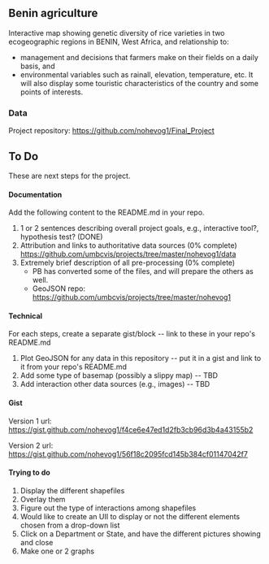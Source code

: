 
## Benin agriculture

Interactive map showing genetic diversity of rice varieties in two ecogeographic regions in BENIN, West Africa, 
and relationship to:
* management and decisions that farmers make on their fields on a daily basis, and
* environmental variables such as rainall, elevation, temperature, etc.
It will also display some touristic characteristics of the country and some points of interests.

### Data

Project repository: https://github.com/nohevog1/Final_Project

## To Do

These are next steps for the project.

#### Documentation

Add the following content to the README.md in your repo.

1. 1 or 2 sentences describing overall project goals, e.g., interactive tool?, hypothesis test? (DONE)
2. Attribution and links to authoritative data sources (0% complete)
https://github.com/umbcvis/projects/tree/master/nohevog1/data
3. Extremely brief description of all pre-processing (0% complete)
    * PB has converted some of the files, and will prepare the others as well.
    * GeoJSON repo: https://github.com/umbcvis/projects/tree/master/nohevog1

#### Technical

For each steps, create a separate gist/block -- link to these in your repo's README.md

1. Plot GeoJSON for any data in this repository -- put it in a gist and link to it from your repo's README.md
2. Add some type of basemap (possibly a slippy map) -- TBD
3. Add interaction other data sources (e.g., images) -- TBD

#### Gist
Version 1
url: https://gist.github.com/nohevog1/f4ce6e47ed1d2fb3cb96d3b4a43155b2

Version 2
url: https://gist.github.com/nohevog1/56f18c2095fcd145b384cf01147042f7

#### Trying to do
1. Display the different shapefiles
2. Overlay them 
3. Figure out the type of interactions among shapefiles
4. Would like to create an UII to display or not the different elements chosen from a drop-down list
5. Click on a Department or State, and have the different pictures showing and close
6. Make one or 2 graphs
